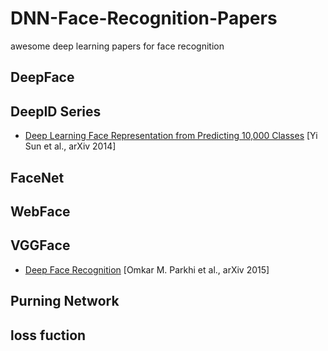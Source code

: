 # DNN-Face-Recognition-Papers
awesome deep learning papers for face recognition

## DeepFace

## DeepID Series
- [Deep Learning Face Representation from Predicting 10,000 Classes](http://mmlab.ie.cuhk.edu.hk/pdf/YiSun_CVPR14.pdf) [Yi Sun et al., arXiv 2014]

## FaceNet

## WebFace

## VGGFace
- [Deep Face Recognition](https://www.robots.ox.ac.uk/~vgg/publications/2015/Parkhi15/parkhi15.pdf) [Omkar M. Parkhi et al., arXiv 2015]

## Purning Network

## loss fuction





